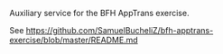Auxiliary service for the BFH AppTrans exercise.

See https://github.com/SamuelBucheliZ/bfh-apptrans-exercise/blob/master/README.md

